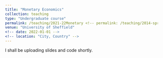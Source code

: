 ```yaml
---
title: "Monetary Economics"
collection: teaching
type: "Undergraduate course"
permalink: /teaching/2021-22Monetary <!-- permalink: /teaching/2014-spring-teaching-1 -->
venue: "University of Sheffield"
<!-- date: 2022-01-01 -->
<!-- location: "City, Country" -->
---
```


I shall be uploading slides and code shortly.
<!--
# Heading 1
======

# Heading 2
======

# Heading 3
======
-->
